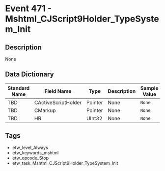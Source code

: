 # Event 471 - Mshtml_CJScript9Holder_TypeSystem_Init

## Description
None

## Data Dictionary
|Standard Name|Field Name|Type|Description|Sample Value|
|---|---|---|---|---|
|TBD|CActiveScriptHolder|Pointer|None|`None`|
|TBD|CMarkup|Pointer|None|`None`|
|TBD|HR|UInt32|None|`None`|

## Tags
* etw_level_Always
* etw_keywords_mshtml
* etw_opcode_Stop
* etw_task_Mshtml_CJScript9Holder_TypeSystem_Init